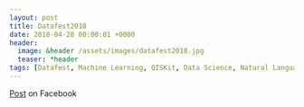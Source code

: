 ```yaml
---
layout: post
title: Datafest2018
date: 2018-04-28 00:00:01 +0000
header:
  image: &header /assets/images/datafest2018.jpg
  teaser: *header
tags: [Datafest, Machine Learning, QISKit, Data Science, Natural Language Processing, Quantum Computing, NLP, Yandex]
---
```


[Post](https://www.facebook.com/anton.karazeev/posts/1667493670038761) on Facebook
